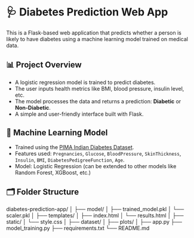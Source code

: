 # 🩺 Diabetes Prediction Web App

This is a Flask-based web application that predicts whether a person is likely to have diabetes using a machine learning model trained on medical data.

## 📊 Project Overview

- A logistic regression model is trained to predict diabetes.
- The user inputs health metrics like BMI, blood pressure, insulin level, etc.
- The model processes the data and returns a prediction: **Diabetic** or **Non-Diabetic**.
- A simple and user-friendly interface built with Flask.

## 🧠 Machine Learning Model

- Trained using the [PIMA Indian Diabetes Dataset](https://www.kaggle.com/datasets/uciml/pima-indians-diabetes-database).
- Features used: `Pregnancies`, `Glucose`, `BloodPressure`, `SkinThickness`, `Insulin`, `BMI`, `DiabetesPedigreeFunction`, `Age`.
- Model: Logistic Regression (can be extended to other models like Random Forest, XGBoost, etc.)

## 🗂 Folder Structure

diabetes-prediction-app/
│
├── model/ 
│ ├── trained_model.pkl
│ └── scaler.pkl
│
├── templates/ 
│ ├── index.html
│ └── results.html
│
├── static/
│ └── style.css
│
├── dataset/ 
│
├── plots/
│
├── app.py 
├── model_training.py 
├── requirements.txt 
└── README.md 
